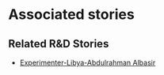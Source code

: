 # Associated stories

<!-- !!DO NOT REMOVE!! start autogenerated hyperlinks -->
## Related R&D Stories
- [Experimenter\-Libya\-Abdulrahman Albasir](/RnD-Archive/stories/?doc=Experimenters_LBY)
<!-- !!DO NOT REMOVE!! end autogenerated hyperlinks -->